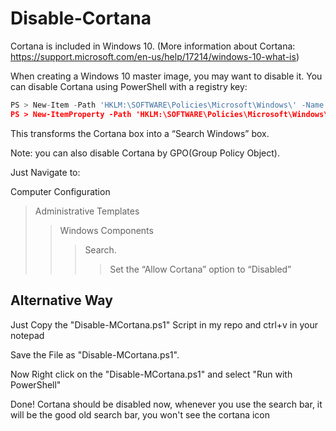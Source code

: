 # Disable-Cortana

Cortana is included in Windows 10. (More information about Cortana: https://support.microsoft.com/en-us/help/17214/windows-10-what-is)

When creating a Windows 10 master image, you may want to disable it. You can disable Cortana using PowerShell with a registry key:

 ```python
PS > New-Item -Path 'HKLM:\SOFTWARE\Policies\Microsoft\Windows\' -Name 'Windows Search' | Out-Null
PS > New-ItemProperty -Path 'HKLM:\SOFTWARE\Policies\Microsoft\Windows\Windows Search' -Name 'AllowCortana' -PropertyType DWORD -Value '0' | Out-Null
 ```

This transforms the Cortana box into a “Search Windows” box.

Note: you can also disable Cortana by GPO(Group Policy Object).

Just Navigate to:

Computer Configuration
> Administrative Templates
>> Windows Components
>>> Search.
>>>> Set the “Allow Cortana” option to “Disabled”

## Alternative Way 


Just Copy the "Disable-MCortana.ps1" Script in my repo and ctrl+v in your notepad

Save the File as "Disable-MCortana.ps1".

Now Right click on the "Disable-MCortana.ps1" and select "Run with PowerShell"

Done! Cortana should be disabled now, whenever you use the search bar, it will be the good old search bar, you won't see the cortana icon
